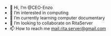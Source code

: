 - 👋 Hi, I’m @CEO-Enzo
- 👀 I’m interested in computing
- 🌱 I’m currently learning computer documentary
- 💞️ I’m looking to collaborate on RitaServer
- 📫 How to reach me mail.rita.server@gmail.com

<!---
CEO-Enzo/CEO-Enzo is a ✨ special ✨ repository because its `README.md` (this file) appears on your GitHub profile.
You can click the Preview link to take a look at your changes.
--->
